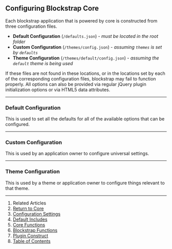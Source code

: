 ## Configuring Blockstrap Core

Each blockstrap application that is powered by core is constructed from three configuration files.

* __Default Configuration__ (`/defaults.json`) - _must be located in the root folder_
* __Custom Configuration__ (`/themes/config.json`) - _assuming `themes` is set by `defaults`_
* __Theme Configuration__ (`/themes/default/config.json`) - _assuming the `default` theme is being used_

If these files are not found in these locations, or in the locations set by each of the corresponding configuration files, blockstrap may fail to function properly. All options can also be provided via regular jQuery plugin initialization options or via HTML5 data attributes.

-------------------------
### Default Configuration

This is used to set all the defaults for all of the available options that can be configured.

-------------------------
### Custom Configuration

This is used by an application owner to configure universal settings.

-------------------------
### Theme Configuration

This is used by a theme or application owner to configure things relevant to that theme.


---

1. Related Articles
2. [Return to Core](../../core/)
2. [Configuration Settings](../configuration/)
3. [Default Includes](../defaults/)
4. [Core Functions](../core-functions/)
5. [Blockstrap Functions](../blockstrap-functions/)
6. [Plugin Construct](../construct/)
7. [Table of Contents](../../../)
